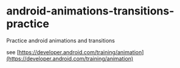 # android-animations-transitions-practice
Practice android animations and transitions

see [https://developer.android.com/training/animation](https://developer.android.com/training/animation)
